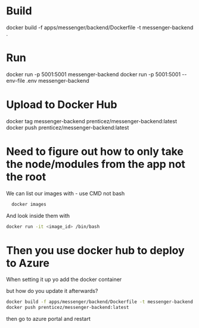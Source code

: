 # Build

docker build -f apps/messenger/backend/Dockerfile -t messenger-backend .

# Run

docker run -p 5001:5001 messenger-backend
docker run -p 5001:5001 --env-file .env messenger-backend

# Upload to Docker Hub

docker tag messenger-backend prenticez/messenger-backend:latest
docker push prenticez/messenger-backend:latest

# Need to figure out how to only take the node/modules from the app not the root

We can list our images with - use CMD not bash

```sh
  docker images
```

And look inside them with

```sh
docker run -it <image_id> /bin/bash
```

# Then you use docker hub to deploy to Azure

When setting it up yo add the docker container

but how do you update it afterwards?

```bash
docker build -f apps/messenger/backend/Dockerfile -t messenger-backend .
docker push prenticez/messenger-backend:latest
```

then go to azure portal and restart
